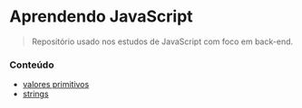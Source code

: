 # Aprendendo JavaScript
> Repositório usado nos estudos de JavaScript com foco em back-end.

### Conteúdo
- [valores primitivos](./valores-primitivos/README.md)
- [strings](./strings/README.md)
